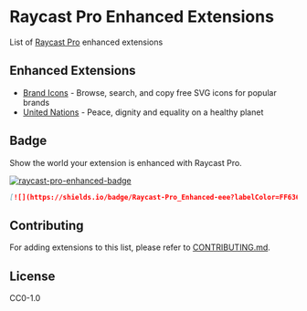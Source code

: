 # Raycast Pro Enhanced Extensions

List of [Raycast Pro](https://raycast.com/pro) enhanced extensions

## Enhanced Extensions

- [Brand Icons](https://raycast.com/litomore/simple-icons) - Browse, search, and copy free SVG icons for popular brands
- [United Nations](https://raycast.com/litomore/united-nations) - Peace, dignity and equality on a healthy planet

## Badge

Show the world your extension is enhanced with Raycast Pro.

[![raycast-pro-enhanced-badge]][raycast-pro-enhanced-link]

```markdown
[![](https://shields.io/badge/Raycast-Pro_Enhanced-eee?labelColor=FF6363&logo=raycast&logoColor=fff&style=flat-square)](https://github.com/LitoMore/raycast-pro-extensions)
```

## Contributing

For adding extensions to this list, please refer to [CONTRIBUTING.md](https://github.com/LitoMore/raycast-pro-enhanced-extensions/blob/main/CONTRIBUTING.md).

## License

CC0-1.0

[raycast-pro-enhanced-badge]: https://shields.io/badge/Raycast-Pro_Enhanced-eee?labelColor=FF6363&logo=raycast&logoColor=fff&style=flat-square
[raycast-pro-enhanced-link]: https://github.com/LitoMore/raycast-pro-enhanced-extensions
